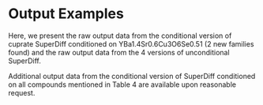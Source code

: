 # Output Examples

Here, we present the raw output data from the conditional version of cuprate SuperDiff conditioned on YBa1.4Sr0.6Cu3O6Se0.51 (2 new families found) and the raw output data from the 4 versions of unconditional SuperDiff.

Additional output data from the conditional version of SuperDiff conditioned on all compounds mentioned in Table 4 are available upon reasonable request.

